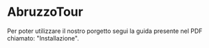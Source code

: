 # AbruzzoTour

Per poter utilizzare il nostro porgetto segui la guida presente nel PDF chiamato: "Installazione".
